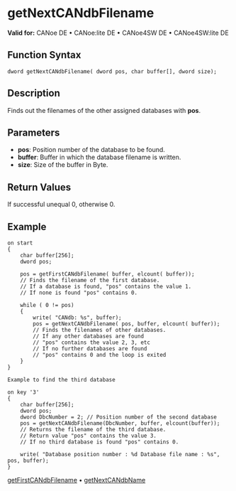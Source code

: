 # getNextCANdbFilename

**Valid for:** CANoe DE • CANoe:lite DE • CANoe4SW DE • CANoe4SW:lite DE

## Function Syntax

```
dword getNextCANdbFilename( dword pos, char buffer[], dword size);
```

## Description

Finds out the filenames of the other assigned databases with **pos**.

## Parameters

- **pos**: Position number of the database to be found.
- **buffer**: Buffer in which the database filename is written.
- **size**: Size of the buffer in Byte.

## Return Values

If successful unequal 0, otherwise 0.

## Example

```plaintext
on start
{
    char buffer[256];
    dword pos;

    pos = getFirstCANdbFilename( buffer, elcount( buffer));
    // Finds the filename of the first database.
    // If a database is found, "pos" contains the value 1.
    // If none is found "pos" contains 0.

    while ( 0 != pos)
    {
        write( "CANdb: %s", buffer);
        pos = getNextCANdbFilename( pos, buffer, elcount( buffer));
        // Finds the filenames of other databases.
        // If any other databases are found
        // "pos" contains the value 2, 3, etc
        // If no further databases are found
        // "pos" contains 0 and the loop is exited
    }
}

Example to find the third database

on key '3'
{
    char buffer[256];
    dword pos;
    dword DbcNumber = 2; // Position number of the second database
    pos = getNextCANdbFilename(DbcNumber, buffer, elcount(buffer));
    // Returns the filename of the third database.
    // Return value "pos" contains the value 3.
    // If no third database is found "pos" contains 0.

    write( "Database position number : %d Database file name : %s", pos, buffer);
}
```

[getFirstCANdbFilename](CAPLfunctionGetFirstCANdbFileName.md) • [getNextCANdbName](CAPLfunctionGetNextCANdbName.md)
